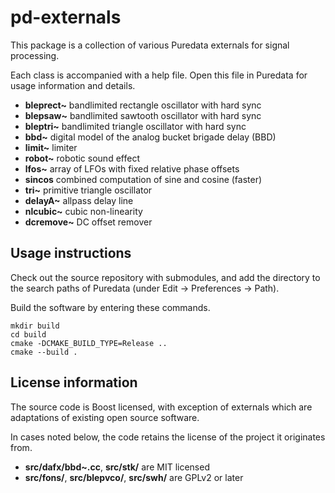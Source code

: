 # pd-externals
This package is a collection of various Puredata externals for signal processing.

Each class is accompanied with a help file. Open this file in Puredata for usage information and details.

- **bleprect~** bandlimited rectangle oscillator with hard sync
- **blepsaw~** bandlimited sawtooth oscillator with hard sync
- **bleptri~** bandlimited triangle oscillator with hard sync
- **bbd~** digital model of the analog bucket brigade delay (BBD)
- **limit~** limiter
- **robot~** robotic sound effect
- **lfos~** array of LFOs with fixed relative phase offsets
- **sincos** combined computation of sine and cosine (faster)
- **tri~** primitive triangle oscillator
- **delayA~** allpass delay line
- **nlcubic~** cubic non-linearity
- **dcremove~** DC offset remover

## Usage instructions

Check out the source repository with submodules, and add the directory to the search paths of Puredata (under Edit → Preferences → Path).

Build the software by entering these commands.
```
mkdir build
cd build
cmake -DCMAKE_BUILD_TYPE=Release ..
cmake --build .
```

## License information

The source code is Boost licensed, with exception of externals which are adaptations of existing open source software.

In cases noted below, the code retains the license of the project it originates from.

- **src/dafx/bbd~.cc**, **src/stk/** are MIT licensed
- **src/fons/**, **src/blepvco/**, **src/swh/** are GPLv2 or later
